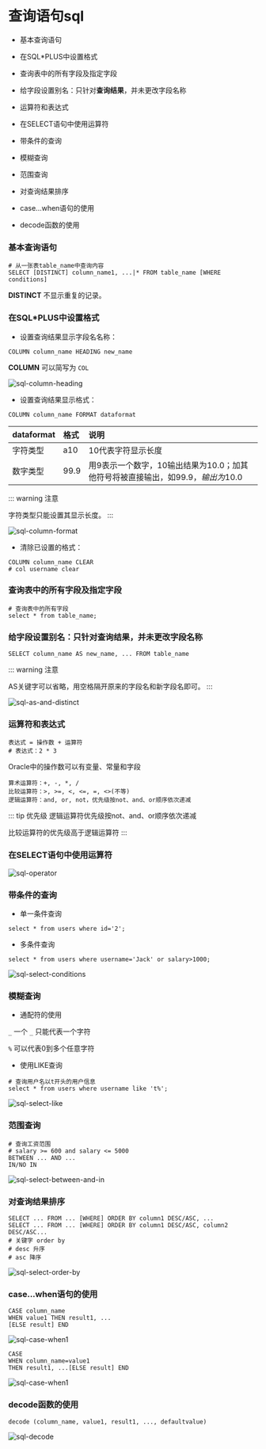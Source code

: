 # 查询语句sql

* 基本查询语句

* 在SQL*PLUS中设置格式

* 查询表中的所有字段及指定字段

* 给字段设置别名：只针对**查询结果**，并未更改字段名称

* 运算符和表达式

* 在SELECT语句中使用运算符

* 带条件的查询

* 模糊查询

* 范围查询

* 对查询结果排序

* case...when语句的使用

* decode函数的使用

### 基本查询语句

```
# 从一张表table_name中查询内容
SELECT [DISTINCT] column_name1, ...|* FROM table_name [WHERE conditions]
```

**DISTINCT** 不显示重复的记录。

### 在SQL*PLUS中设置格式

* 设置查询结果显示字段名名称：

```
COLUMN column_name HEADING new_name
```

**COLUMN** 可以简写为 `COL`

![sql-column-heading](/img/oracle/sql-column-heading.png)

* 设置查询结果显示格式：

```
COLUMN column_name FORMAT dataformat
```

|dataformat|格式|说明|
|:--|:--|:--|
|字符类型|a10|10代表字符显示长度|
|数字类型|99.9|用9表示一个数字，10输出结果为10.0；加其他符号将被直接输出，如$99.9，输出为$10.0|

::: warning 注意

字符类型只能设置其显示长度。
:::

![sql-column-format](/img/oracle/sql-column-format.png)

* 清除已设置的格式：

```
COLUMN column_name CLEAR
# col username clear
```

### 查询表中的所有字段及指定字段

```
# 查询表中的所有字段
select * from table_name;
```

### 给字段设置别名：只针对**查询结果**，并未更改字段名称

```
SELECT column_name AS new_name, ... FROM table_name
```

::: warning 注意

AS关键字可以省略，用空格隔开原来的字段名和新字段名即可。
:::

![sql-as-and-distinct](/img/oracle/sql-as-and-distinct.png)

### 运算符和表达式

```
表达式 = 操作数 + 运算符
# 表达式：2 * 3
```

Oracle中的操作数可以有变量、常量和字段

```
算术运算符：+, -, *, /
比较运算符：>, >=, <, <=, =, <>(不等)
逻辑运算符：and, or, not，优先级按not、and、or顺序依次递减
```

::: tip 优先级
逻辑运算符优先级按not、and、or顺序依次递减

比较运算符的优先级高于逻辑运算符
:::

### 在SELECT语句中使用运算符

![sql-operator](/img/oracle/sql-operator.png)

### 带条件的查询

* 单一条件查询

```
select * from users where id='2';
```

* 多条件查询

```
select * from users where username='Jack' or salary>1000;
```

![sql-select-conditions](/img/oracle/sql-select-conditions.png)

### 模糊查询

* 通配符的使用

`_` 一个 `_` 只能代表一个字符

`%` 可以代表0到多个任意字符

* 使用LIKE查询

```
# 查询用户名以t开头的用户信息
select * from users where username like 't%';
```

![sql-select-like](/img/oracle/sql-select-like.png)

### 范围查询

```
# 查询工资范围
# salary >= 600 and salary <= 5000
BETWEEN ... AND ...
IN/NO IN
```

![sql-select-between-and-in](/img/oracle/sql-select-between-and-in.png)

### 对查询结果排序

```
SELECT ... FROM ... [WHERE] ORDER BY column1 DESC/ASC, ...
SELECT ... FROM ... [WHERE] ORDER BY column1 DESC/ASC, column2 DESC/ASC...
# 关键字 order by
# desc 升序
# asc 降序
```

![sql-select-order-by](/img/oracle/sql-select-order-by.png)

### case...when语句的使用

```
CASE column_name
WHEN value1 THEN result1, ...
[ELSE result] END
```

![sql-case-when1](/img/oracle/sql-case-when1.png)

```
CASE
WHEN column_name=value1
THEN result1, ...[ELSE result] END
```

![sql-case-when1](/img/oracle/sql-case-when2.png)


### decode函数的使用

```
decode (column_name, value1, result1, ..., defaultvalue)
```

![sql-decode](/img/oracle/sql-decode.png)